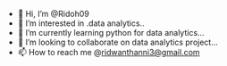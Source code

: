- 👋 Hi, I’m @Ridoh09
- 👀 I’m interested in .data analytics..
- 🌱 I’m currently learning python for data analytics...
- 💞️ I’m looking to collaborate on data analytics project...
- 📫 How to reach me @ridwanthanni3@gmail.com

<!---H1
Ridoh09/Ridoh09 is a ✨ special ✨ repository because its `README.md` (this file) appears on your GitHub profile.
You can click the Preview link to take a look at your changes.
--/h2->
